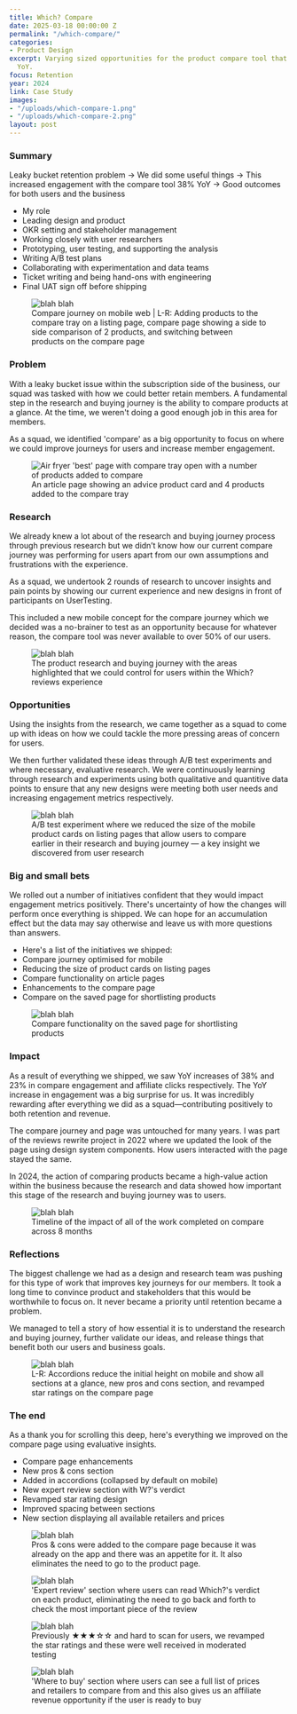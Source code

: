 ```yaml
---
title: Which? Compare
date: 2025-03-18 00:00:00 Z
permalink: "/which-compare/"
categories:
- Product Design
excerpt: Varying sized opportunities for the product compare tool that increased engagement
  YoY.
focus: Retention
year: 2024
link: Case Study
images:
- "/uploads/which-compare-1.png"
- "/uploads/which-compare-2.png"
layout: post
---
```


### Summary

Leaky bucket retention problem → We did some useful things → This increased engagement with the compare tool 38% YoY → Good outcomes for both users and the business

- My role
- Leading design and product
- OKR setting and stakeholder management
- Working closely with user researchers
- Prototyping, user testing, and supporting the analysis
- Writing A/B test plans
- Collaborating with experimentation and data teams
- Ticket writing and being hand-ons with engineering
- Final UAT sign off before shipping

<figure>
    <img src="/uploads/which-compare-2.png" alt="blah blah">
     <figcaption>Compare journey on mobile web | L-R: Adding products to the compare tray on a listing page, compare page showing a side to side comparison of 2 products, and switching between products on the compare page</figcaption>
</figure>

### Problem

With a leaky bucket issue within the subscription side of the business, our squad was tasked with how we could better retain members. A fundamental step in the research and buying journey is the ability to compare products at a glance. At the time, we weren't doing a good enough job in this area for members. 

As a squad, we identified 'compare' as a big opportunity to focus on where we could improve journeys for users and increase member engagement.

<figure>
    <img src="/uploads/which-compare-3.png" alt="Air fryer 'best' page with compare tray open with a number of products added to compare">
     <figcaption>An article page showing an advice product card and 4 products added to the compare tray</figcaption>
</figure>

### Research

We already knew a lot about of the research and buying journey process through previous research but we didn’t know how our current compare journey was performing for users apart from our own assumptions and frustrations with the experience.

As a squad, we undertook 2 rounds of research to uncover insights and pain points by showing our current experience and new designs in front of participants on UserTesting.

This included a new mobile concept for the compare journey which we decided was a no-brainer to test as an opportunity because for whatever reason, the compare tool was never available to over 50% of our users.

<figure>
    <img src="/uploads/which-compare-4.png" alt="blah blah">
     <figcaption>The product research and buying journey with the areas highlighted that we could control for users within the Which? reviews experience</figcaption>
</figure>

### Opportunities

Using the insights from the research, we came together as a squad to come up with ideas on how we could tackle the more pressing areas of concern for users. 

We then further validated these ideas through A/B test experiments and where necessary, evaluative research. We were continuously learning through research and experiments using both qualitative and quantitive data points to ensure that any new designs were meeting both user needs and increasing engagement metrics respectively.

<figure>
    <img src="/uploads/which-compare-5.png" alt="blah blah">
     <figcaption>A/B test experiment where we reduced the size of the mobile product cards on listing pages that allow users to compare earlier in their research and buying journey — a key insight we discovered from user research</figcaption>
</figure>

### Big and small bets

We rolled out a number of initiatives confident that they would impact engagement metrics positively. There's uncertainty of how the changes will perform once everything is shipped. We can hope for an accumulation effect but the data may say otherwise and leave us with more questions than answers.

- Here's a list of the initiatives we shipped:
- Compare journey optimised for mobile
- Reducing the size of product cards on listing pages
- Compare functionality on article pages
- Enhancements to the compare page
- Compare on the saved page for shortlisting products

<figure>
    <img src="/uploads/which-compare-6.png" alt="blah blah">
     <figcaption>Compare functionality on the saved page for shortlisting products</figcaption>
</figure>

### Impact

As a result of everything we shipped, we saw YoY increases of 38% and 23% in compare engagement and affiliate clicks respectively. The YoY increase in engagement was a big surprise for us. It was incredibly rewarding after everything we did as a squad—contributing positively to both retention and revenue. 

The compare journey and page was untouched for many years. I was part of the reviews rewrite project in 2022 where we updated the look of the page using design system components. How users interacted with the page stayed the same. 

In 2024, the action of comparing products became a high-value action within the business because the research and data showed how important this stage of the research and buying journey was to users.

<figure>
    <img src="/uploads/which-compare-7.png" alt="blah blah">
     <figcaption>Timeline of the impact of all of the work completed on compare across 8 months</figcaption>
</figure>

### Reflections

The biggest challenge we had as a design and research team was pushing for this type of work that improves key journeys for our members. It took a long time to convince product and stakeholders that this would be worthwhile to focus on. It never became a priority until retention became a problem.

We managed to tell a story of how essential it is to understand the research and buying journey, further validate our ideas, and release things that benefit both our users and business goals.

<figure>
    <img src="/uploads/which-compare-11.png" alt="blah blah">
     <figcaption>L-R: Accordions reduce the initial height on mobile and show all sections at a glance, new pros and cons section, and revamped star ratings on the compare page</figcaption>
</figure>

### The end

As a thank you for scrolling this deep, here's everything we improved on the compare page using evaluative insights.

- Compare page enhancements
- New pros & cons section
- Added in accordions (collapsed by default on mobile)
- New expert review section with W?'s verdict
- Revamped star rating design
- Improved spacing between sections
- New section displaying all available retailers and prices

<figure>
    <img src="/uploads/which-compare-8.png" alt="blah blah">
     <figcaption>Pros & cons were added to the compare page because it was already on the app and there was an appetite for it. It also eliminates the need to go to the product page.</figcaption>
</figure>

<figure>
    <img src="/uploads/which-compare-12.png" alt="blah blah">
     <figcaption>'Expert review' section where users can read Which?'s verdict on each product, eliminating the need to go back and forth to check the most important piece of the review</figcaption>
</figure>

<figure>
    <img src="/uploads/which-compare-9.png" alt="blah blah">
     <figcaption>Previously ★★★☆☆ and hard to scan for users, we revamped the star ratings and these were well received in moderated testing</figcaption>
</figure>

<figure>
    <img src="/uploads/which-compare-10.png" alt="blah blah">
     <figcaption>'Where to buy' section where users can see a full list of prices and retailers to compare from and this also gives us an affiliate revenue opportunity if the user is ready to buy</figcaption>
</figure>